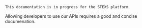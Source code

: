 `This documentation is in progress for the STEXS platform`

Allowing developers to use our APIs requires a good and concise documenation.

